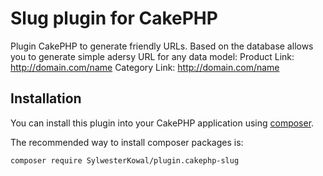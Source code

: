 # Slug plugin for CakePHP

Plugin CakePHP to generate friendly URLs. Based on the database allows you to generate simple adersy URL for any data model:
Product Link: http://domain.com/name
Category Link: http://domain.com/name

## Installation

You can install this plugin into your CakePHP application using [composer](http://getcomposer.org).

The recommended way to install composer packages is:

```
composer require SylwesterKowal/plugin.cakephp-slug
```

